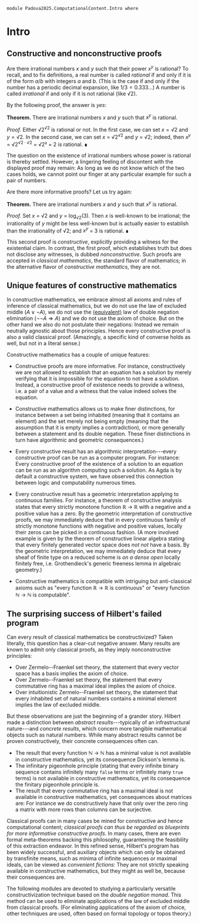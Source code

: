 ```
module Padova2025.ComputationalContent.Intro where
```

# Intro

## Constructive and nonconstructive proofs

Are there irrational numbers $x$ and $y$ such that their power $x^y$ is
rational? To recall, and to fix definitions, a real number is called *rational*
if and only if it is of the form $a/b$ with integers $a$ and $b$. (This is the
case if and only if the number has a periodic decimal expansion, like $1/3 =
0.333\ldots$) A number is called *irrational* if and only if it is not rational
(like √2).

By the following proof, the answer is *yes*:

**Theorem.** There are irrational numbers $x$ and $y$ such that $x^y$ is
rational.

*Proof.* Either √2<sup>√2</sup> is rational or not. In the first case, we
can set $x = √2$ and $y = √2$. In the second case, we can set $x$ =
√2<sup>√2</sup> and $y$ = √2; indeed, then $x^y$ = √2<sup>$√2 \cdot
√2$</sup> = √2² = 2 is rational. ∎

The question on the existence of irrational numbers whose power is rational is
thereby settled. However, a lingering feeling of discontent with the displayed
proof may remain: As long as we do not know which of the two cases holds,
we cannot point our finger at any particular example for such a pair of numbers.

Are there more informative proofs? Let us try again:

**Theorem.** There are irrational numbers $x$ and $y$ such that $x^y$ is
rational.

*Proof.* Set $x$ = √2 and $y$ = log<sub>√2</sub>(3). Then $x$ is well-known to
be irrational; the irrationality of $y$ might be less well-known but is
actually easier to establish than the irrationality of √2; and $x^y$ = 3 is
rational. ∎

This second proof is *constructive*, explicitly providing a witness for the
existential claim. In contrast, the first proof, which establishes truth but
does not disclose any witnesses, is dubbed *nonconstructive*. Such proofs are
accepted in *classical mathematics*, the standard flavor of mathematics; in
the alternative flavor of *constructive mathematics*, they are not.


## Unique features of constructive mathematics

In constructive mathematics, we embrace almost all axioms and rules of
inference of classical mathematics, but we do not use the law of excluded
middle ($A \vee \neg A$), we do not use the [(equivalent)](Padova2025.ProvingBasics.Connectives.Disjunction.html#LEM⇒DNE) law of double negation elimination
($\neg\neg A \Rightarrow A$) and we do not use the axiom of choice. But on the
other hand we also do not postulate their negations: Instead we remain
neutrally agnostic about those principles. Hence every constructive proof is
also a valid classical proof. (Amazingly, a specific kind of converse holds as
well, but not in a literal sense.)

Constructive mathematics has a couple of unique features:

* Constructive proofs are more informative. For instance, constructively we are
  not allowed to establish that an equation has a solution by merely verifying that it is
  impossible for the equation to not have a solution. Instead, a constructive
  proof of existence needs to provide a witness, i.e. a pair of a value and a
  witness that the value indeed solves the equation.

* Constructive mathematics allows us to make finer distinctions, for instance
  between a set being inhabited (meaning that it contains an element) and the
  set merely not being empty (meaning that the assumption that it is empty
  implies a contradiction), or more generally between a statement and its
  double negation. These finer distinctions in turn have algorithmic and
  geometric consequences.)

* Every constructive result has an algorithmic interpretation---every
  constructive proof can be run as a computer program. For instance: Every constructive proof
  of the existence of a solution to an equation can be run as an algorithm
  computing such a solution. As Agda is by default a constructive system, we
  have observed this connection between logic and computability numerous times.

* Every constructive result has a geometric interpretation applying to
  continuous families. For instance, a theorem of constructive analysis states
  that every strictly monotone function ℝ → ℝ with a negative and a positive
  value has a zero. By the geometric interpretation of constructive proofs, we
  may immediately deduce that in every continuous family of strictly monotone
  functions with negative and positive values, locally their zeros can be
  picked in a continuous fashion. (A more involved example is given by the
  theorem of constructive linear algebra stating that every finitely generated
  vector space does *not not* have a basis. By the geometric interpretation, we
  may immediately deduce that every sheaf of finite type on a reduced scheme is
  *on a dense open* locally finitely free, i.e. Grothendieck's generic freeness
  lemma in algebraic geometry.)

* Constructive mathematics is compatible with intriguing but anti-classical
  axioms such as "every function ℝ → ℝ is continuous" or "every function ℕ → ℕ
  is computable".


## The surprising success of Hilbert's failed program

Can every result of classical mathematics be constructivized? Taken literally,
this question has a clear-cut negative answer. Many results are known to admit
only classical proofs, as they imply nonconstructive principles:

- Over Zermelo--Fraenkel set theory, the statement that every vector space has
  a basis implies the axiom of choice.
- Over Zermelo--Fraenkel set theory, the statement that every commutative ring
  has a maximal ideal implies the axiom of choice.
- Over intuitionistic Zermelo--Fraenkel set theory, the statement that every
  inhabited set of natural numbers contains a minimal element implies the law
  of excluded middle.

But these observations are just the beginning of a grander story. Hilbert made
a distinction between *abstract results*---typically of an infrastructural
nature---and *concrete results*, which concern more tangible mathematical
objects such as natural numbers. While many abstract results cannot be proven
constructively, their concrete consequences often can.

- The result that every function ℕ → ℕ has a minimal value is not available in
  constructive mathematics, yet its consequence Dickson's lemma is.
- The infinitary pigeonhole principle (stating that every infinite binary
  sequence contains infinitely many `false` terms or infinitely many `true`
  terms) is not available in constructive mathematics, yet its consequence the
  finitary pigeonhole principle is.
- The result that every commutative ring has a maximal ideal is not available
  in constructive mathematics, yet consequences about matrices are: For
  instance we do constructively have that only over the zero ring a matrix with
  more rows than columns can be surjective.

Classical proofs can in many cases be mined for constructive and hence computational content;
*classical proofs can thus be regarded as blueprints for more informative
constructive proofs*. In many cases, there are even formal meta-theorems
backing this philosophy, guaranteeing the feasibility of this extraction
endeavor. In this refined sense, Hilbert's program has been widely successful,
and auxiliary objects which can only be obtained by transfinite means, such as
minima of infinite sequences or maximal ideals, can be viewed as *convenient
fictions*: They are not strictly speaking available in constructive mathematics,
but they might as well be, because their consequences are.

The following modules are devoted to studying a particularly versatile
constructivization technique based on the *double negation monad*. This method
can be used to eliminate applications of the law of excluded middle from
classical proofs. (For eliminating applications of the axiom of choice, other
techniques are used, often based on formal topology or topos theory.)
